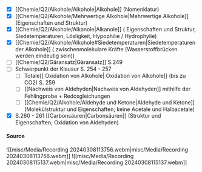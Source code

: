 - [x] [[Chemie/Q2/Alkohole/Alkohole|Alkohole]] (Nomenklatur)
- [x] [[Chemie/Q2/Alkohole/Mehrwertige Alkohole|Mehrwertige Alkohole]] (Eigenschaften und Struktur)
- [x] [[Chemie/Q2/Alkohole/Alkanole|Alkanole]] ( Eigenschaften und Struktur, Siedetemperaturen, Lösligkeit, Hypophilie / Hydrophylie)
- [x] [[Chemie/Q2/Alkohole/Alkohole#Siedetemperaturen|Siedetemperaturen der Alkohole]] ( zwischenmolekulare Kräfte (Wasserstoffbrücken werden eindeutig sein))
 - [ ] [[Chemie/Q2/Gäransatz|Gäransatz]] S.249
 - [ ]  Schwerpunkt der Klausur S. 254 - 257
	 - [ ] Totale[[ Oxidation von Alkohole| Oxidation von Alkohole]] (bis zu CO2) S. 259
	 - [ ] [[Nachweis von Aldehyden|Nachweis von Aldehyden]] mithilfe der Fehlingprobe + Redoxgleichungen
	 - [ ] [[Chemie/Q2/Alkohole/Aldehyde und Ketone|Aldehyde und Ketone]] (Molekülstruktur und Eigenschaften; keine Acetale und Halbacetale)
- [x] S.260 - 261 [[Carbonsäuren|Carbonsäuren]] (Struktur und Eigenschaften; Oxidation von Aldehyden)

#### Source 
![[misc/Media/Recording 20240308113756.webm|misc/Media/Recording 20240308113756.webm]]
![[misc/Media/Recording 20240308115137.webm|misc/Media/Recording 20240308115137.webm]]
